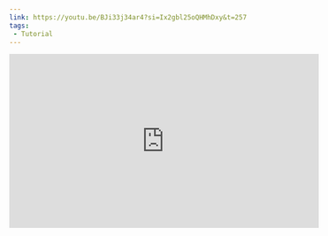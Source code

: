 ```yaml
---
link: https://youtu.be/BJi33j34ar4?si=Ix2gbl25oQHMhDxy&t=257
tags:
 - Tutorial
---
```

<iframe width="560" height="315" src="https://www.youtube.com/embed/BJi33j34ar4?si=MQvCEXJF-jNV7oSJ&amp;start=257" title="YouTube video player" frameborder="0" allow="accelerometer; autoplay; clipboard-write; encrypted-media; gyroscope; picture-in-picture; web-share" referrerpolicy="strict-origin-when-cross-origin" allowfullscreen></iframe>
